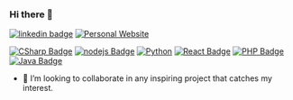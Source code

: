 ### Hi there 👋

[![linkedin badge](https://img.shields.io/badge/-Linkedin-blue)](https://www.linkedin.com/in/jorge867/)
[![Personal Website](https://img.shields.io/badge/-View%20Website-critical)](https://jorgeduarte.pt/)

[![CSharp Badge](https://img.shields.io/badge/-.NET-A9A9A9?style=flat-square&logo=C%20Sharp&logoColor=black)](CSharp)
[![nodejs Badge](https://img.shields.io/badge/-Node.js-A9A9A9?style=flat-square&logo=Javascript&logoColor=black)](Node.js)
[![Python](https://img.shields.io/badge/-Python-A9A9A9?style=flat-square&logo=Python&logoColor=black)](Python)
[![React Badge](https://img.shields.io/badge/-React-A9A9A9?style=flat-square&logo=React&logoColor=black)](React)
[![PHP Badge](https://img.shields.io/badge/-PHP-A9A9A9?style=flat-square&logo=PHP&logoColor=black)](PHP)
[![Java Badge](https://img.shields.io/badge/-Java-A9A9A9?style=flat-square&logo=Java&logoColor=black)](Java)


- 🤝 I’m looking to collaborate in any inspiring project that catches my interest.
